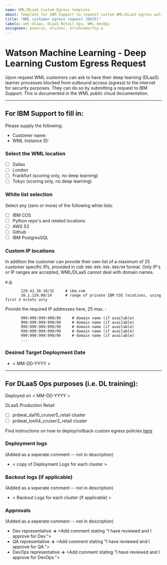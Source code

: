 ```yaml
---
name: WML/DLaaS Custom Egress template
about: Template for IBM Support to request custom WML/DLaaS egress policies for customers
title: "WML customer egress request [DATE]"
labels: wml-dlaas, DLaaS Retail Ops, WML-devOps
assignees: pvanrun, otucker, krishnamurthy-a
---
```

# Watson Machine Learning - Deep Learning Custom Egress Request

Upon request WML customers can ask to have their deep learning (DLaaS) learner processes blocked from outbound access (egress) to the internet for security purposes. They can do so by submitting a request to IBM Support. This is documented in the WML public cloud documentation.

---

## For IBM Support to fill in:

Please supply the following:

- Customer name:
- WML Instance ID: 

### Select the WML location

- [ ] Dallas
- [ ] London
- [ ] Frankfurt (scoring only, no deep learning)
- [ ] Tokyo (scoring only, no deep learning)

### White list selection

Select any (zero or more) of the following white lists:

  - [ ] IBM COS
  - [ ] Python repo's and related locations
  - [ ] AWS S3
  - [ ] Github
  - [ ] IBM PostgresSQL

### Custom IP locations

In addition the customer can provide their own list of a maximum of 25 customer
specific IPs, provided in cidr `999.999.999.999/99` format. Only IP's or IP
ranges are accepted, WML/DLaaS cannot deal with domain names.

e.g.
```
       129.42.38.10/32     # ibm.com
       10.1.129.00/24      # range of private IBM COS locations, using first 3 octets only
```
Provide the required IP addresses here, 25 max. :

```
       999:999:999:999/99     # domain name (if available)
       999:999:999:999/99     # domain name (if available)
       999:999:999:999/99     # domain name (if available)
       999:999:999:999/99     # domain name (if available)
       999:999:999:999/99     # domain name (if available)
       ...
```

### Desired Target Deployment Date
- < MM-DD-YYYY >

---
## For DLaaS Ops purposes (i.e. DL training):

Deployed on < MM-DD-YYYY >

DLaaS Production Retail
- [ ] prdwat_dal10_cruiser5_retail cluster
- [ ] prdwat_lon04_cruiser2_retail cluster

Find instructions on how to deploy/rollback custom egress policies
[here](https://github.ibm.com/dlaas-retail/dlaas-network-policies#the-deployment-procedure-runbook-for-dlaas-ops)

### Deployment logs
(Added as a seperate comment -- not in description)
- < copy of Deployment Logs for each cluster >

### Backout logs (if applicable)
(Added as a seperate comment -- not in description)
- < Backout Logs for each cluster (if applicable) >

### Approvals
(Added as a seperate comment -- not in description)
- Dev representative **->** <Add comment stating "I have reviewed and I approve for Dev.">
- QA representative **->** <Add comment stating "I have reviewed and I approve for QA.">
- DevOps representative **->** <Add comment stating "I have reviewed and I approve for DevOps.">
